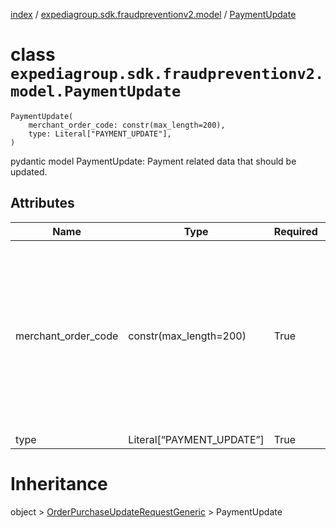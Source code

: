 [index](index.md) /
[expediagroup.sdk.fraudpreventionv2.model](expediagroup.sdk.fraudpreventionv2.model.md)
/ [PaymentUpdate](PaymentUpdate.md)

# class `expediagroup.sdk.fraudpreventionv2.model.PaymentUpdate`

```
PaymentUpdate(
    merchant_order_code: constr(max_length=200),
    type: Literal["PAYMENT_UPDATE"],
)
```

pydantic model PaymentUpdate: Payment related data that should be
updated.

## Attributes

| Name                | Type                        | Required | Description                                                                                                                                   |
| ------------------- | --------------------------- | -------- | --------------------------------------------------------------------------------------------------------------------------------------------- |
| merchant_order_code | constr(max_length=200)      | True     | Reference code passed to acquiring bank at the time of payment. This code is the key ID that ties back to payments data at the payment level. |
| type                | Literal\[“PAYMENT_UPDATE”\] | True     | …                                                                                                                                             |

# Inheritance

object >
[OrderPurchaseUpdateRequestGeneric](OrderPurchaseUpdateRequestGeneric.md)
\> PaymentUpdate
